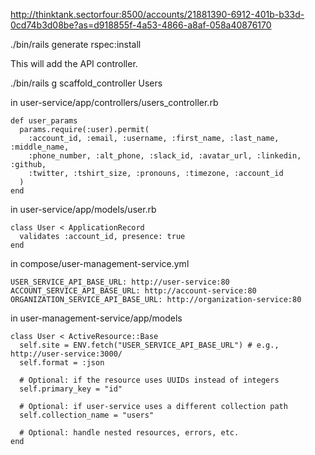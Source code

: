 <http://thinktank.sectorfour:8500/accounts/21881390-6912-401b-b33d-0cd74b3d08be?as=d918855f-4a53-4866-a8af-058a40876170>

./bin/rails generate rspec:install

This will add the API controller.

./bin/rails g scaffold_controller Users

in user-service/app/controllers/users_controller.rb

    def user_params
      params.require(:user).permit(
        :account_id, :email, :username, :first_name, :last_name, :middle_name,
        :phone_number, :alt_phone, :slack_id, :avatar_url, :linkedin, :github,
        :twitter, :tshirt_size, :pronouns, :timezone, :account_id
      )
    end

in user-service/app/models/user.rb

    class User < ApplicationRecord
      validates :account_id, presence: true
    end

in compose/user-management-service.yml

    USER_SERVICE_API_BASE_URL: http://user-service:80
    ACCOUNT_SERVICE_API_BASE_URL: http://account-service:80
    ORGANIZATION_SERVICE_API_BASE_URL: http://organization-service:80

in user-management-service/app/models

    class User < ActiveResource::Base
      self.site = ENV.fetch("USER_SERVICE_API_BASE_URL") # e.g., http://user-service:3000/
      self.format = :json

      # Optional: if the resource uses UUIDs instead of integers
      self.primary_key = "id"

      # Optional: if user-service uses a different collection path
      self.collection_name = "users"

      # Optional: handle nested resources, errors, etc.
    end

